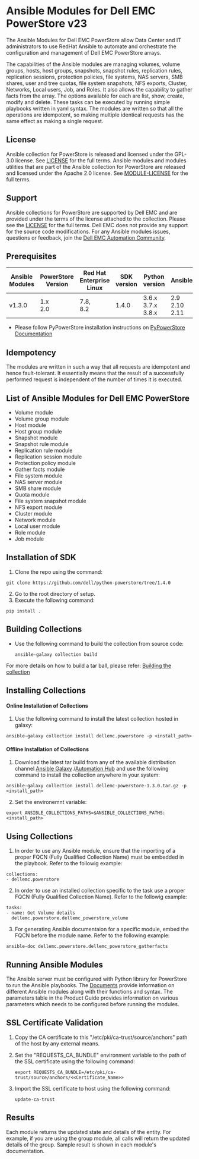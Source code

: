 # Ansible Modules for Dell EMC PowerStore v23
The Ansible Modules for Dell EMC PowerStore allow Data Center and IT administrators to use RedHat Ansible to automate and orchestrate the configuration and management of Dell EMC PowerStore arrays.

The capabilities of the Ansible modules are managing volumes, volume groups, hosts, host groups, snapshots, snapshot rules, replication rules, replication sessions, protection policies, file systems, NAS servers, SMB shares, user and tree quotas, file system snapshots, NFS exports, Cluster, Networks, Local users, Job, and Roles. It also allows the capability to gather facts from the array. The options available for each are list, show, create, modify and delete. These tasks can be executed by running simple playbooks written in yaml syntax. The modules are written so that all the operations are idempotent, so making multiple identical requests has the same effect as making a single request.
## License
Ansible collection for PowerStore is released and licensed under the GPL-3.0 license. See [LICENSE](LICENSE) for the full terms. Ansible modules and modules utilities that are part of the Ansible collection for PowerStore are released and licensed under the Apache 2.0 license. See [MODULE-LICENSE](MODULE-LICENSE) for the full terms.

## Support
Ansible collections for PowerStore are supported by Dell EMC and are provided under the terms of the license attached to the collection. Please see the [LICENSE](#license) for the full terms.
Dell EMC does not provide any support for the source code modifications.
For any Ansible modules issues, questions or feedback, join the [Dell EMC Automation Community](https://www.dell.com/community/Automation/bd-p/Automation).

## Prerequisites
   | **Ansible Modules** | **PowerStore Version** | **Red Hat Enterprise Linux**| **SDK version**| **Python version** | **Ansible** |
|---------------------|-----------------------|------------------------------|--------------------|--------------------|-------------|
| v1.3.0 | 1.x <br> 2.0 |7.8, <br>8.2 | 1.4.0 | 3.6.x <br> 3.7.x <br> 3.8.x | 2.9 <br> 2.10 <br> 2.11 | 
  * Please follow PyPowerStore installation instructions on [PyPowerStore Documentation](https://github.com/dell/python-powerstore)

## Idempotency
The modules are written in such a way that all requests are idempotent and hence fault-tolerant. It essentially means that the result of a successfully performed request is independent of the number of times it is executed.

## List of Ansible Modules for Dell EMC PowerStore
  * Volume module
  * Volume group module
  * Host module
  * Host group module
  * Snapshot module
  * Snapshot rule module
  * Replication rule module
  * Replication session module
  * Protection policy module
  * Gather facts module
  * File system module
  * NAS server module
  * SMB share module
  * Quota module
  * File system snapshot module
  * NFS export module
  * Cluster module
  * Network module
  * Local user module
  * Role module
  * Job module

## Installation of SDK
  1. Clone the repo using the command: 
	 
	git clone https://github.com/dell/python-powerstore/tree/1.4.0

  2. Go to the root directory of setup.
  3. Execute the following command:<br/>
	
	pip install .

## Building Collections
  * Use the following command to build the collection from source code:

        ansible-galaxy collection build

  For more details on how to build a tar ball, please refer: [Building the collection](https://docs.ansible.com/ansible/latest/dev_guide/developing_collections_distributing.html#building-your-collection-tarball)

## Installing Collections
#### Online Installation of Collections 
  1. Use the following command to install the latest collection hosted in galaxy:

	ansible-galaxy collection install dellemc.powerstore -p <install_path>

#### Offline Installation of Collections
  1. Download the latest tar build from any of the available distribution channel [Ansible Galaxy](https://galaxy.ansible.com/dellemc/powerstore) /[Automation Hub](https://console.redhat.com/ansible/automation-hub/repo/published/dellemc/powerstore) and use the following command to install the collection anywhere in your system:

	ansible-galaxy collection install dellemc-powerstore-1.3.0.tar.gz -p <install_path>

  2. Set the environemnt variable:

	export ANSIBLE_COLLECTIONS_PATHS=$ANSIBLE_COLLECTIONS_PATHS:<install_path>

## Using Collections
  1. In order to use any Ansible module, ensure that the importing of a proper FQCN (Fully Qualified Collection Name) must be embedded in the playbook. Refer to the followig example:

	collections:
	- dellemc.powerstore

  2. In order to use an installed collection specific to the task use a proper FQCN (Fully Qualified Collection Name). Refer to the followig example:

	tasks:
    - name: Get Volume details
	  dellemc.powerstore.dellemc_powerstore_volume

  3. For generating Ansible documentaion for a specific module, embed the FQCN  before the module name. Refer to the following example:

	ansible-doc dellemc.powerstore.dellemc_powerstore_gatherfacts

## Running Ansible Modules
The Ansible server must be configured with Python library for PowerStore to run the Ansible playbooks. The [Documents]( https://github.com/dell/ansible-powerstore/tree/1.3.0/docs ) provide information on different Ansible modules along with their functions and syntax. The parameters table in the Product Guide provides information on various parameters which needs to be configured before running the modules.

## SSL Certificate Validation
 1. Copy the CA certificate to this "/etc/pki/ca-trust/source/anchors" path of the host by any external means.
 2. Set the "REQUESTS_CA_BUNDLE" environment variable to the path of the SSL certificate using the following command:
	
		export REQUESTS_CA_BUNDLE=/etc/pki/ca-trust/source/anchors/<<Certificate_Name>>
	
 3. Import the SSL certificate to host using the following command:

		update-ca-trust

## Results
Each module returns the updated state and details of the entity. 
For example, if you are using the group module, all calls will return the updated details of the group.
Sample result is shown in each module's documentation.
